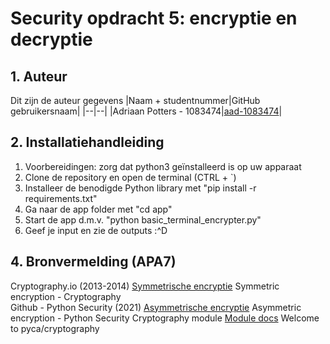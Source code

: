 # Security opdracht 5: encryptie en decryptie

## 1. Auteur
Dit zijn de auteur gegevens
|Naam + studentnummer|GitHub gebruikersnaam|
|--|--|
|Adriaan Potters - 1083474|[aad-1083474](https://github.com/aad-1083474)|

## 2. Installatiehandleiding
1. Voorbereidingen: zorg dat python3 geïnstalleerd is op uw apparaat 
2. Clone de repository en open de terminal (CTRL + `)
3. Installeer de benodigde Python library met "pip install -r requirements.txt"
4. Ga naar de app folder met "cd app"
5. Start de app d.m.v. "python basic_terminal_encrypter.py"
6. Geef je input en zie de outputs :^D


## 4. Bronvermelding (APA7)
Cryptography.io (2013-2014) [Symmetrische encryptie](https://cryptography.io/en/latest/hazmat/primitives/symmetric-encryption/) Symmetric encryption - Cryptography <br>
Github - Python Security (2021) [Asymmetrische encryptie](https://elc.github.io/python-security/chapters/07_Asymmetric_Encryption.html) Asymmetric encryption - Python Security
Cryptography module [Module docs](https://cryptography.io/en/latest/) Welcome to pyca/cryptography